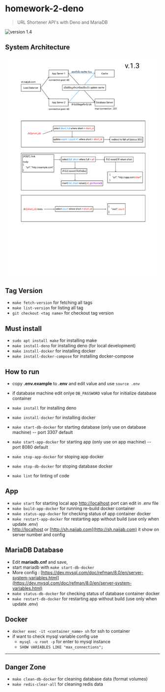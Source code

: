 # homework-2-deno

> URL Shortener API's with Deno and MariaDB

![version 1.4](https://img.shields.io/badge/version-v.1.4-blue)

## System Architecture

![System Architecture](./system-arch-v3.png)

## Tag Version

- `make fetch-version` for fetching all tags
- `make list-version` for listing all tag
- `git checkout <tag name>` for checkout tag version

## Must install

- `sudo apt install make` for installing make
- `make install-deno` for installing deno (for local development)
- `make install-docker` for installing docker
- `make install-docker-compose` for installing docker-compose

## How to run

- copy **.env.example** to **.env** and edit value and use `source .env`
- if database machine edit onlye `DB_PASSWORD` value for initialize database
  container

- `make install` for installing deno
- `make install-docker` for installing docker
- `make start-db-docker` for starting database (only use on database machine) --
  port 3307 default
- `make start-app-docker` for starting app (only use on app machine) -- port
  8080 default
- `make stop-app-docker` for stoping app docker
- `make stop-db-docker` for stoping database docker
- `make lint` for linting of code

## App

- `make start` for starting local app [http://localhost](http://localhost) port
  can edit in .env file
- `make build-app-docker` for running re-build docker container
- `make status-app-docker` for checking status of app container docker
- `make restart-app-docker` for restarting app without build (use only when
  update .env)
- [http://localhost](http://localhost) or
  [http://sh.naijab.com](http://sh.naijab.com) it show on server number and
  config

## MariaDB Database

- Edit **mariadb.cnf** and save,
- start mariadb with `make start-db-docker`
- More config :
  [https://dev.mysql.com/doc/refman/8.0/en/server-system-variables.html](https://dev.mysql.com/doc/refman/8.0/en/server-system-variables.html)
- `make status-db-docker` for checking status of database container docker
- `make restart-db-docker` for restarting app without build (use only when
  update .env)

## Docker

- `docker exec -it <container_name> sh` for ssh to container
- if want to check mysql variable config use
  - `mysql -u root -p` for enter to mysql instance
  - `SHOW VARIABLES LIKE "max_connections";`

---

## Danger Zone

- `make clean-db-docker` for cleaning database data (format volumes)
- `make redis-clear-all` for cleaning redis data